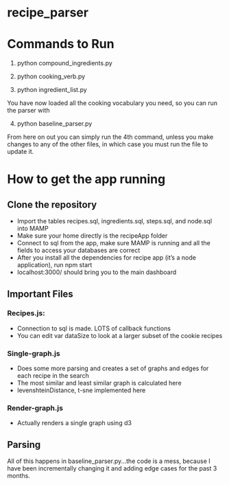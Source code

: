 # recipe_parser

# Commands to Run

1) python compound_ingredients.py

2) python cooking_verb.py

3) python ingredient_list.py

You have now loaded all the cooking vocabulary you need, so you can run the parser with

4) python baseline_parser.py

From here on out you can simply run the 4th command, unless you make changes to any of the other files, in which case you must run the file to update it.

# How to get the app running

## Clone the repository
- Import the tables recipes.sql, ingredients.sql, steps.sql, and node.sql into MAMP
- Make sure your home directly is the recipeApp folder
- Connect to sql from the app, make sure MAMP is running and all the fields to access your databases are correct
- After you install all the dependencies for recipe app (it’s a node application), run npm start
- localhost:3000/ should bring you to the main dashboard


## Important Files

### Recipes.js:
- Connection to sql is made. LOTS of callback functions
- You can edit var dataSize to look at a larger subset of the cookie recipes

### Single-graph.js
- Does some more parsing and creates a set of graphs and edges for each recipe in the search
- The most similar and least similar graph is calculated here
- levenshteinDistance, t-sne implemented here

### Render-graph.js
- Actually renders a single graph using d3


## Parsing
All of this happens in baseline_parser.py...the code is a mess, because I have been incrementally changing it and adding edge cases for the past 3 months. 
